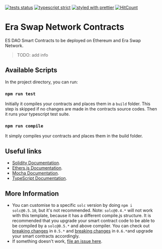 [![tests status](https://github.com/KMPARDS/esn-contracts/workflows/tests/badge.svg)](https://github.com/KMPARDS/esn-contracts/actions) [![typescript strict](https://badgen.net/badge/typescript/strict/blue?icon=typescript)](https://www.typescriptlang.org/) [![styled with prettier](https://img.shields.io/badge/styled_with-prettier-ff69b4.svg)](https://github.com/prettier/prettier) [![HitCount](https://hits.dwyl.com/kmpards/esn-contracts.svg)](https://hits.dwyl.com/kmpards/esn-contracts)

# Era Swap Network Contracts

ES DAO Smart Contracts to be deployed on Ethereum and Era Swap Network.

> TODO: add info

## Available Scripts

In the project directory, you can run:

### `npm run test`

Initially it compiles your contracts and places them in a `build` folder. This step is skipped if no changes are made in the contracts source codes. Then it runs your typescript test suite.

### `npm run compile`

It simply compiles your contracts and places them in the build folder.

## Useful links

- [Solidity Documentation](https://solidity.readthedocs.io/en/v0.6.3/).
- [Ethers.js Documentation](https://docs.ethers.io/ethers.js/html/).
- [Mocha Documentation](https://devdocs.io/mocha-api/).
- [TypeScript Documentation](https://www.typescriptlang.org/docs/home).

## More Information

- You can customise to a specific `solc` version by doing `npm i solc@0.5.10`, but it's not recommended. Note: `solc@0.4.*` will not work with this template, because it has a different compile.js structure. It is recommended that you upgrade your smart contract code to be able to be compiled by a `solc@0.5.*` and above compiler. You can check out [breaking changes](https://solidity.readthedocs.io/en/v0.5.0/050-breaking-changes.html) in `0.5.*` and [breaking changes](https://solidity.readthedocs.io/en/v0.6.0/060-breaking-changes.html) in `0.6.*`and upgrade your smart contracts accordingly.
- If something doesn't work, [file an issue here](https://github.com/zemse/create-solidity-project/issues/new).
